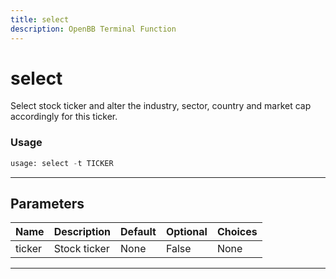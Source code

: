 ```yaml
---
title: select
description: OpenBB Terminal Function
---
```


# select

Select stock ticker and alter the industry, sector, country and market cap accordingly for this ticker.

### Usage

```python
usage: select -t TICKER
```

---

## Parameters

| Name | Description | Default | Optional | Choices |
| ---- | ----------- | ------- | -------- | ------- |
| ticker | Stock ticker | None | False | None |

---
